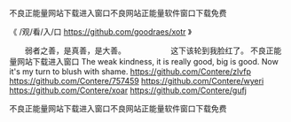 
不良正能量网站下载进入窗口不良网站正能量软件窗口下载免费




《 /观/看/入/口  https://github.com/goodraes/xotr 》




　　弱者之善，是真善，是大善。　　　　
　　这下该轮到我脸红了。
不良正能量网站下载进入窗口
The weak kindness, it is really good, big is good.
Now it's my turn to blush with shame.
https://github.com/Contere/zlvfp
https://github.com/Contere/757459
https://github.com/Contere/wyeri
https://github.com/Contere/xoar
https://github.com/Contere/gufj





不良正能量网站下载进入窗口不良网站正能量软件窗口下载免费
